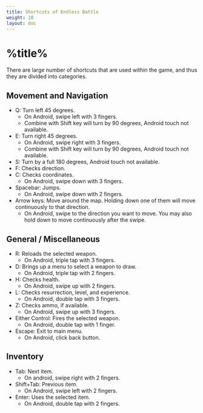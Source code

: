 ```yaml
---
title: Shortcuts of Endless Battle
weight: 10
layout: doc
---
```

# %title%
There are large number of shortcuts that are used within the game, and thus they are divided into categories.

## Movement and Navigation
- Q: Turn left 45 degrees.
	- On Android, swipe left with 3 fingers.
	- Combine with Shift key will turn by 90 degrees, Android touch not available.
- E: Turn right 45 degrees.
	- On Android, swipe right with 3 fingers.
	- Combine with Shift key will turn by 90 degrees, Android touch not available.
- S: Turn by a full 180 degrees, Android touch not available.
- F: Checks direction.
- C: Checks coordinates.
	- On Android, swipe down with 3 fingers.
- Spacebar: Jumps.
	- On Android, swipe down with 2 fingers.
- Arrow keys: Move around the map. Holding down one of them will move continuously to that direction.
	- On Android, swipe to the direction you want to move. You may also hold down to move continuously after the swipe.

## General / Miscellaneous
- R: Reloads the selected weapon.
	- On Android, triple tap with 3 fingers.
- D: Brings up a menu to select a weapon to draw.
	- On Android, triple tap with 2 fingers.
- H: Checks health.
	- On Android, swipe up with 2 fingers.
- L: Checks resurrection, level, and experience.
	- On Android, double tap with 3 fingers.
- Z: Checks ammo, if available.
	- On Android, swipe up with 3 fingers.
- Either Control: Fires the selected weapon.
	- On Android, double tap with 1 finger.
- Escape: Exit to main menu.
	- On Android, click back button.

## Inventory
- Tab: Next item.
	- On android, swipe right with 2 fingers.
- Shift+Tab: Previous item.
	- On Android, swipe left with 2 fingers.
- Enter: Uses the selected item.
	- On Android, double tap with 2 fingers.